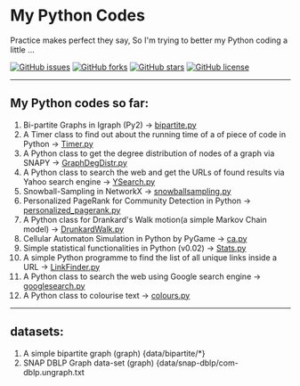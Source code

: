 # My Python Codes
Practice makes perfect they say, So I'm trying to better my Python coding a little ...

[![GitHub issues](https://img.shields.io/github/issues/habedi/-myPython-LanguageCodes.svg?style=plastic)](https://github.com/habedi/-myPython-LanguageCodes/issues)	[![GitHub forks](https://img.shields.io/github/forks/habedi/-myPython-LanguageCodes.svg?style=plastic)](https://github.com/habedi/-myPython-LanguageCodes/network)	[![GitHub stars](https://img.shields.io/github/stars/habedi/-myPython-LanguageCodes.svg?style=plastic)](https://github.com/habedi/-myPython-LanguageCodes/stargazers)	[![GitHub license](https://img.shields.io/badge/license-AGPL-blue.svg?style=plastic)](https://raw.githubusercontent.com/habedi/-myPython-LanguageCodes/master/LICENSE)

---
  My Python codes so far:
---


1. Bi-partite Graphs in Igraph (Py2) -> [bipartite.py](bipartite.py)
2. A Timer class to find out about the running time of a of piece of code in Python -> [Timer.py](codes/Timer.py)
3. A Python class to get the degree distribution of nodes of a graph via SNAPY -> [GraphDegDistr.py](codes/GraphDegDistr.py)
4. A Python class to search the web and get the URLs of found results via Yahoo search engine -> [YSearch.py](codes/YSearch.py)
5. Snowball-Sampling in NetworkX -> [snowballsampling.py](codes/snowballsampling.py)
6. Personalized PageRank for Community Detection in Python -> [personalized_pagerank.py](codes/personalized_pagerank.py)
7. A Python class for Drankard's Walk motion(a simple Markov Chain model) -> [DrunkardWalk.py](codes/DrunkardWalk.py)
8. Cellular Automaton Simulation in Python by PyGame -> [ca.py](codes/ca.py)
9. Simple statistical functionalities in Python (v0.02) -> [Stats.py](codes/Stats.py)
10. A simple Python programme to find the list of all unique links inside a URL -> [LinkFinder.py](codes/LinkFinder.py)
11. A Python class to search the web using Google search engine -> [googlesearch.py](codes/googlesearch.py)
12. A Python class to colourise text -> [colours.py](codes/colours.py)


---
  datasets:
---


1. A simple bipartite graph (graph) {data/bipartite/*}
2. SNAP DBLP Graph data-set (graph) {data/snap-dblp/com-dblp.ungraph.txt
